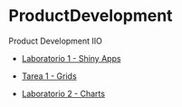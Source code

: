 # ProductDevelopment
Product Development IIO

* <a href="https://github.com/HectorMendia/ProductDevelopment/tree/master/Lab1">Laboratorio 1 - Shiny Apps</a>

* <a href="https://github.com/HectorMendia/ProductDevelopment/tree/master/Tarea1">Tarea 1 - Grids</a>

* <a href="https://github.com/HectorMendia/ProductDevelopment/tree/master/Lab2">Laboratorio 2 - Charts</a>



